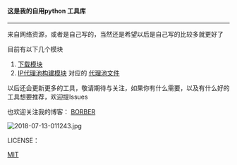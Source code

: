 #### 这是我的自用python 工具库

------

来自网络资源，或者是自己写的，当然还是希望以后是自己写的比较多就更好了

目前有以下几个模块

1. [下载模块](https://github.com/Borber/python-toolkits/blob/master/down_load.py) 
2. [IP代理池构建模块](https://github.com/Borber/python-toolkits/blob/master/ip_proxies.py) 对应的 [代理池文件](https://github.com/Borber/python-toolkits/blob/master/ips_pool.csv) 



以后还会更新更多的工具，敬请期待与关注，如果你有什么需要，以及有什么好的工具想要推荐，欢迎提Issues

也欢迎关注我的博客： [BORBER](http//borber.github.io) 

![2018-07-13-011243.jpg](https://www.z4a.net/images/2019/07/28/2018-07-13-011243.jpg)



LICENSE：

[MIT](https://github.com/Borber/python-toolkits/blob/master/LICENSE.md)